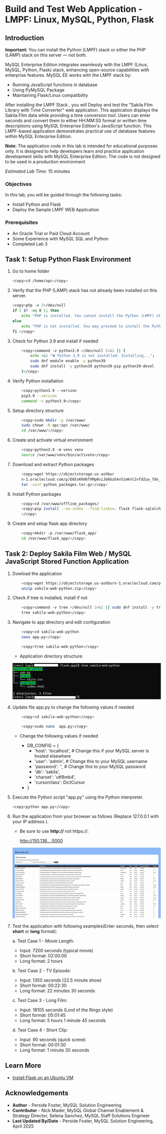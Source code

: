 # Build and Test Web Application - LMPF: Linux, MySQL, Python, Flask

## Introduction

**Important:** You can install the Python (LMPF) stack or either the PHP (LAMP) stack on this server — not both. 

MySQL Enterprise Edition integrates seamlessly with the LMPF (Linux, MySQL, Python, Flask) stack, enhancing open-source capabilities with enterprise features. MySQL EE works with the LMPF stack by:

- Running JavaScript functions in database
- Using PyMySQL Package
- Maintaining Flask/Linux compatibility

After installing the LMPF Stack , you will Deploy and test the "Sakila Film Library with Time Converter" web application. This application displays the Sakila.Film data while providing a time conversion tool. Users can enter seconds and convert them to either HH:MM:SS format or written time descriptions using MySQL Enterprise Edition's JavaScript function. This LMPF-based application demonstrates practical use of database features within MySQL Enterprise Edition.

**Note:** The application code in this lab is intended for educational purposes only. It is designed to help developers learn and practice application development skills with MySQL Enterprise Edition. The code is not designed to be used in a production environment

_Estimated Lab Time:_ 15 minutes

### Objectives

In this lab, you will be guided through the following tasks:

- Install  Python and Flask
- Deploy the Sample LMPF WEB Application

### Prerequisites

- An Oracle Trial or Paid Cloud Account
- Some Experience with MySQL SQL and  Python
- Completed Lab 3

## Task 1: Setup Python Flask Environment

1. Go to home folder

    ```bash
    <copy>cd /home/opc</copy>
    ```

2. Verify that the PHP (LAMP) stack has not already been installed on this server.

    ```bash
    <copy>php -v 2>/dev/null
    if [ $? -eq 0 ]; then
        echo "PHP is installed. You cannot install the Python (LMPF) stack. Please exit this Lab"
    else
        echo "PHP is not installed. You may proceed to install the Python (LMPF) stack."
    fi </copy>   
    ```

3. Check for Python 3.9 and install if needed

    ```bash
        <copy>command -v python3.9 >/dev/null 2>&1 || { 
            echo >&2 "❌ Python 3.9 is not installed. Installing..."; 
            sudo dnf module enable -y python39
            sudo dnf install -y python39 python39-pip python39-devel
        }</copy>
    ```

4. Verify Python installation

    ```bash
        <copy>python3.9 --version
        pip3.9 --version
        command -v python3.9</copy>
    ```

5. Setup directory structure

    ```bash
        <copy>sudo mkdir -p /var/www/
        sudo chown -R opc:opc /var/www/
        cd /var/www/</copy>
    ```

6. Create and activate virtual environment

    ```bash
        <copy>python3.9 -m venv venv
        source /var/www/venv/bin/activate</copy>
    ```

7. Download and extract Python packages

    ```bash
        <copy>wget https://objectstorage.us-ashbur
        n-1.oraclecloud.com/p/E6EsKKHbTXMp0siJb6GzG4vS1eKnl2vfdZua_7do_epdxGriBDEvuxPRmY45VjCM/n/idazzjlcjqzj/b/livelab_apps/o/python_packages.tar.gz
        tar -xzvf python_packages.tar.gz</copy>
    ```

8. Install Python packages

    ```bash
        <copy>cd /var/www/offline_packages/
        <copy>pip install --no-index --find-links=. flask flask-sqlalchemy pymysql cryptography gunicorn
        </copy>
    ```

9. Create and setup flask app directory

    ```bash
        <copy>mkdir -p /var/www/flask_app/
        cd /var/www/flask_app/</copy>
    ```


## Task 2: Deploy Sakila Film Web / MySQL JavaScript Stored Function Application

1. Dowload the application

    ```bash
        <copy>wget https://objectstorage.us-ashburn-1.oraclecloud.com/p/ojnCuO6Nk8l9tVyocciB9GpJgYR5CyZZ_bgr2-emm9lGxn-Tdf1rqeHd1NgcjgdQ/n/idazzjlcjqzj/b/livelab_apps/o/sakila-web-python.zip
        unzip sakila-web-python.zip</copy>
    ```

2. Check if tree is installed, install if not

    ```bash
        <copy>command -v tree >/dev/null 2>&1 || sudo dnf install -y tree
        tree sakila-web-python</copy>
    ```

3. Navigate to app directory and edit configuration

    ```bash
        <copy>cd sakila-web-python
        nano app.py</copy>
    ```

    ```bash
        <copy>tree sakila-web-python</copy>
    ```

    - Application directory structure:

    ![Sakila Tree](./images/sakila-tree.png "Sakila Tree")

4. Update file app.py  to change the following values if needed

    ```bash
        <copy>cd sakila-web-python</copy>
    ```

    ```bash
        <copy>sudo nano  app.py</copy>
    ```

    - Change the following values if needed

        - DB_CONFIG = {
            - 'host': 'localhost', # Change this if your MySQL server is hosted elsewhere
            - 'user': 'admin', # Change this to your MySQL username
            - 'password': '', # Change this to your MySQL password
            - 'db': 'sakila',
            - 'charset': 'utf8mb4',
            - 'cursorclass': DictCursor
        - }

5. Execute the Python script "app.py" using the Python interpreter.

    ```bash
    <copy>python app.py</copy>
    ```

6. Run the application from your browser as follows (Replace 127.0.0.1 with your IP address ). 

    - Be sure to use **http://** not   https://:

        http://150.136...:5000 

    ![Sakila Web](./images/sakila-list.png "Sakila Web")

7. Test the application with following examples(Enter seconds, then select **short** or **long** format):

    a. Test Case 1 - Movie Length:
    - Input: 7200 seconds (typical movie)
    - Short format: 02:00:00
    - Long format: 2 hours

    b. Test Case 2 - TV Episode:
    - Input: 1350 seconds (22.5 minute show)
    - Short format: 00:22:30
    - Long format: 22 minutes 30 seconds

    c. Test Case 3 - Long Film:
    - Input: 18105 seconds (Lord of the Rings style)
    - Short format: 05:01:45
    - Long format: 5 hours 1 minute 45 seconds

    d. Test Case 4 - Short Clip:
    - Input: 90 seconds (quick scene)
    - Short format: 00:01:30
    - Long format: 1 minute 30 seconds

## Learn More

- [Install Flask on an Ubuntu VM](https://docs.oracle.com/en-us/iaas/developer-tutorials/tutorials/flask-on-ubuntu/01oci-ubuntu-flask-summary.htm#install-flask-ubuntu)


## Acknowledgements

- **Author** - Perside Foster, MySQL Solution Engineering
- **Contributor** - Nick Mader, MySQL Global Channel Enablement & Strategy Director,
Selena Sanchez, MySQL Staff Solutions Engineer 
- **Last Updated By/Date** - Perside Foster, MySQL Solution Engineering, April  2025